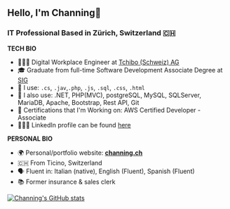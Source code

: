 ## Hello, I'm Channing👋


### IT Professional Based in Zürich, Switzerland 🇨🇭

**TECH BIO**
- 👷🏽‍♂️ Digital Workplace Engineer at [Tchibo (Schweiz) AG](https://www.tchibo.ch)
- 🎓 Graduate from full-time Software Development Associate Degree at [SIG](https://ssse.ti.ch/sig)
- 💭 I use: ``.cs``, ``.jav``,``.php``, ``.js``, ``.sql``, ``.css``, ``.html``
- 📖 I also use: .NET, PHP(MVC), postgreSQL, MySQL, SQLServer, MariaDB, Apache, Bootstrap, Rest API, Git
- 📜 Certifications that I'm Working on: AWS Certified Developer - Associate
- 👨🏽‍💻 LinkedIn profile can be found [here](https://www.linkedin.com/in/channing-morillo/)

**PERSONAL BIO**
- 🌍 Personal/portfolio website: **[channing.ch](https://channing.ch)**
- 🇨🇭 From Ticino, Switzerland
- 🗣 Fluent in: Italian (native), English (Fluent), Spanish (Fluent)
- 📚 Former insurance & sales clerk


[![Channing's GitHub stats](https://github-readme-stats.vercel.app/api?username=channingdev)](https://github.com/channingdev/github-readme-stats)
